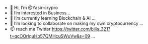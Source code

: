- 👋 Hi, I’m @Yasir-crypro
- 👀 I’m interested in Business...
- 🌱 I’m currently learning Blockchain & AI ...
- 💞️ I’m looking to collaborate on making my own cryptocurrency ...
- 📫 reach me Twitter https://twitter.com/bills_321?t=qcOOrlquHb57QMHcuSWuVw&s=09 ...

<!---
Yasir-crypro/Yasir-crypro is a ✨ special ✨ repository because its `README.md` (this file) appears on your GitHub profile.
You can click the Preview link to take a look at your changes.
--->
